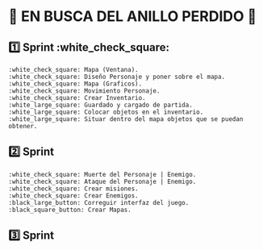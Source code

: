 #  :ring: EN BUSCA DEL ANILLO PERDIDO :ring:
## :one: Sprint :white_check_square:
    :white_check_square: Mapa (Ventana).
    :white_check_square: Diseño Personaje y poner sobre el mapa.
    :white_check_square: Mapa (Graficos).
    :white_check_square: Movimiento Personaje.
    :white_check_square: Crear Inventario.
    :white_large_square: Guardado y cargado de partida.
    :white_large_square: Colocar objetos en el inventario.
    :white_large_square: Situar dentro del mapa objetos que se puedan obtener.
## :two: Sprint
    :white_check_square: Muerte del Personaje | Enemigo.
    :white_check_square: Ataque del Personaje | Enemigo.
    :white_check_square: Crear misiones.
    :white_check_square: Crear Enemigos.
    :black_large_button: Correguir interfaz del juego.
    :black_square_button: Crear Mapas.
## :three: Sprint
